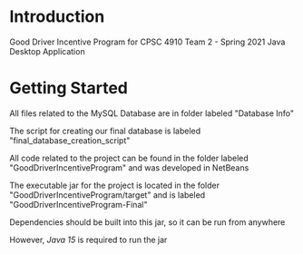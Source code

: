 # Introduction
Good Driver Incentive Program for CPSC 4910
Team 2 - Spring 2021
Java Desktop Application

# Getting Started
All files related to the MySQL Database are in folder labeled "Database Info"

The script for creating our final database is labeled "final_database_creation_script"

All code related to the project can be found in the folder labeled "GoodDriverIncentiveProgram" and was developed in NetBeans

The executable jar for the project is located in the folder "GoodDriverIncentiveProgram/target" and is labeled "GoodDriverIncentiveProgram-Final"

Dependencies should be built into this jar, so it can be run from anywhere

However, *Java 15* is required to run the jar
